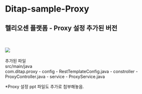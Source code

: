 # Ditap-sample-Proxy
## 헬리오센 플랫폼 - Proxy 설정 추가된 버전
<br/> 
<br/> 
<img src="https://user-images.githubusercontent.com/87467958/220257550-ea579de4-8420-4d3d-9ffc-659d09e4aa3e.png"/>
<br/> 
<br/> 
추가된 파일
<br/> 
src/main/java
<br/> 
com.ditap.proxy
- config
  - RestTemplateConfig.java
- constroller
  - ProxyController.java
- service
  - ProxyService.java
 
 *Proxy 설정 ppt 파일도 추가로 첨부해놓음.
